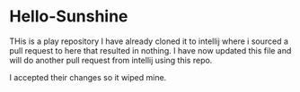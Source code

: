 # Hello-Sunshine
THis is a play repository
I have already cloned it to intellij where i sourced a pull request to here that resulted in nothing.
I have now updated this file and will do another pull request from intellij using this repo.


I accepted their changes so it wiped mine.